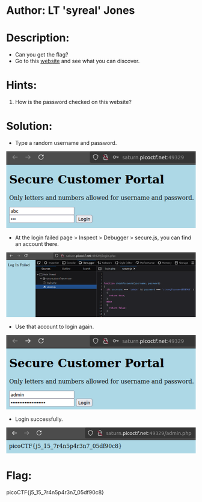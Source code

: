 # Author: LT 'syreal' Jones

# Description:
- Can you get the flag?
- Go to this [website](http://saturn.picoctf.net:49329/) and see what you can discover.

# Hints:
1. How is the password checked on this website?

# Solution:
- Type a random username and password.

![img](Images/image.png)

- At the login failed page > Inspect > Debugger > secure.js, you can find an account there.

![img](Images/image-1.png)

- Use that account to login again.

![img](Images/image-2.png)

- Login successfully.

![img](Images/image-3.png)

# Flag:
picoCTF{j5_15_7r4n5p4r3n7_05df90c8}